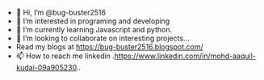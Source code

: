 - 👋 Hi, I’m @bug-buster2516
- 👀 I’m interested in programing and developing
- 🌱 I’m currently learning Javascript and python.
- 💞️ I’m looking to collaborate on interesting projects...
- Read my blogs at https://bug-buster2516.blogspot.com/
- 📫 How to reach me linkedin  .https://www.linkedin.com/in/mohd-aaquil-kudai-09a905230..   
  
 


<!---
bug-buster2516/bug-buster2516 is a ✨ special ✨ repository because its `README.md` (this file) appears on your GitHub profile.
You can click the Preview link to take a look at your changes.
--->
